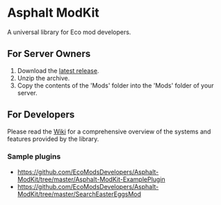 # Asphalt ModKit

A universal library for Eco mod developers.

## For Server Owners

1. Download the [latest release](https://github.com/EcoModsDevelopers/Asphalt-ModKit/releases/latest).
2. Unzip the archive.
3. Copy the contents of the 'Mods' folder into the 'Mods' folder of your server.

## For Developers

Please read the [Wiki](https://github.com/EcoModsDevelopers/Asphalt-ModKit/wiki) for a comprehensive overview of the systems and features provided by the library.

### Sample plugins

* https://github.com/EcoModsDevelopers/Asphalt-ModKit/tree/master/Asphalt-ModKit-ExamplePlugin
* https://github.com/EcoModsDevelopers/Asphalt-ModKit/tree/master/SearchEasterEggsMod
